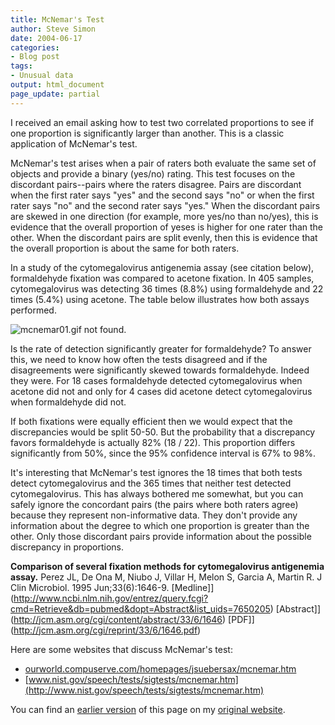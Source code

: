 ```yaml
---
title: McNemar's Test
author: Steve Simon
date: 2004-06-17
categories:
- Blog post
tags:
- Unusual data
output: html_document
page_update: partial
---
```

I received an email asking how to test two correlated proportions to see
if one proportion is significantly larger than another. This is a
classic application of McNemar's test.

McNemar's test arises when a pair of raters both evaluate the same set
of objects and provide a binary (yes/no) rating. This test focuses on
the discordant pairs--pairs where the raters disagree. Pairs are
discordant when the first rater says "yes" and the second says "no"
or when the first rater says "no" and the second rater says "yes."
When the discordant pairs are skewed in one direction (for example, more
yes/no than no/yes), this is evidence that the overall proportion of
yeses is higher for one rater than the other. When the discordant pairs
are split evenly, then this is evidence that the overall proportion is
about the same for both raters.

In a study of the cytomegalovirus antigenemia assay (see citation
below), formaldehyde fixation was compared to acetone fixation. In 405
samples, cytomegalovirus was detecting 36 times (8.8%) using
formaldehyde and 22 times (5.4%) using acetone. The table below
illustrates how both assays performed.

![mcnemar01.gif not found.](http://www.pmean.com/new-images/04/mcnemar01.png)

  Is the rate of detection significantly greater for formaldehyde? To
answer this, we need to know how often the tests disagreed and if the
disagreements were significantly skewed towards formaldehyde. Indeed
they were. For 18 cases formaldehyde detected cytomegalovirus when
acetone did not and only for 4 cases did acetone detect cytomegalovirus
when formaldehyde did not.

If both fixations were equally efficient then we would expect that the
discrepancies would be split 50-50. But the probability that a
discrepancy favors formaldehyde is actually 82% (18 / 22). This
proportion differs significantly from 50%, since the 95% confidence
interval is 67% to 98%.

It's interesting that McNemar's test ignores the 18 times that both
tests detect cytomegalovirus and the 365 times that neither test
detected cytomegalovirus. This has always bothered me somewhat, but you
can safely ignore the concordant pairs (the pairs where both raters
agree) because they represent non-informative data. They don't provide
any information about the degree to which one proportion is greater than
the other. Only those discordant pairs provide information about the
possible discrepancy in proportions.

**Comparison of several fixation methods for cytomegalovirus antigenemia
assay.** Perez JL, De Ona M, Niubo J, Villar H, Melon S, Garcia A,
Martin R. J Clin Microbiol. 1995 Jun;33(6):1646-9.
[Medline]](http://www.ncbi.nlm.nih.gov/entrez/query.fcgi?cmd=Retrieve&db=pubmed&dopt=Abstract&list_uids=7650205)
[Abstract]](http://jcm.asm.org/cgi/content/abstract/33/6/1646)
[PDF]](http://jcm.asm.org/cgi/reprint/33/6/1646.pdf)

Here are some websites that discuss McNemar's test:

-   [ourworld.compuserve.com/homepages/jsuebersax/mcnemar.htm](http://ourworld.compuserve.com/homepages/jsuebersax/mcnemar.htm)
-   [www.nist.gov/speech/tests/sigtests/mcnemar.htm](http://www.nist.gov/speech/tests/sigtests/mcnemar.htm)

You can find an [earlier version](http://www.pmean.com/04/mcnemar.html) of this page on my [original website](http://www.pmean.com/original_site.html).
